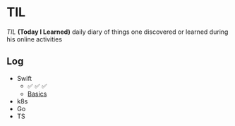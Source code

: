# TIL 

*TIL* __(Today I Learned)__ daily diary of things one discovered or learned during his online activities

## Log
* Swift
  * ✅ ✅ ✅
  * [Basics](/swift/Basics.md)
* k8s
* Go
* TS